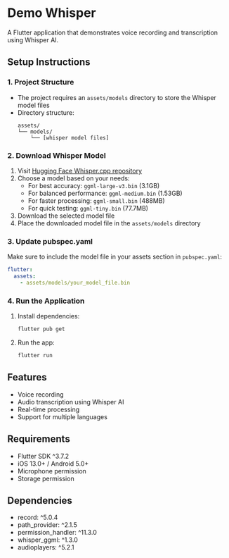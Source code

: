 # Demo Whisper

A Flutter application that demonstrates voice recording and transcription using Whisper AI.

## Setup Instructions

### 1. Project Structure
- The project requires an `assets/models` directory to store the Whisper model files
- Directory structure:
  ```
  assets/
  └── models/
      └── [whisper model files]
  ```

### 2. Download Whisper Model
1. Visit [Hugging Face Whisper.cpp repository](https://huggingface.co/ggerganov/whisper.cpp/tree/main)
2. Choose a model based on your needs:
   - For best accuracy: `ggml-large-v3.bin` (3.1GB)
   - For balanced performance: `ggml-medium.bin` (1.53GB)
   - For faster processing: `ggml-small.bin` (488MB)
   - For quick testing: `ggml-tiny.bin` (77.7MB)
3. Download the selected model file
4. Place the downloaded model file in the `assets/models` directory

### 3. Update pubspec.yaml
Make sure to include the model file in your assets section in `pubspec.yaml`:
```yaml
flutter:
  assets:
    - assets/models/your_model_file.bin
```

### 4. Run the Application
1. Install dependencies:
   ```bash
   flutter pub get
   ```
2. Run the app:
   ```bash
   flutter run
   ```

## Features
- Voice recording
- Audio transcription using Whisper AI
- Real-time processing
- Support for multiple languages

## Requirements
- Flutter SDK ^3.7.2
- iOS 13.0+ / Android 5.0+
- Microphone permission
- Storage permission

## Dependencies
- record: ^5.0.4
- path_provider: ^2.1.5
- permission_handler: ^11.3.0
- whisper_ggml: ^1.3.0
- audioplayers: ^5.2.1
